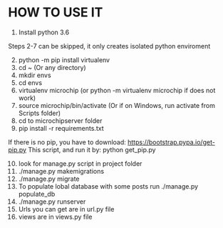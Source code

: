 HOW TO USE IT
=============

1. Install python 3.6

Steps 2-7 can be skipped, it only creates isolated python enviroment

2. python -m pip install virtualenv
3. cd ~ (Or any directory)
4. mkdir envs
5. cd envs
6. virtualenv microchip (or python -m virtualenv microchip if does not work)
7. source microchip/bin/activate (Or if on Windows, run activate from Scripts folder)
8. cd to microchipserver folder
9. pip install -r requirements.txt

If there is no pip, you have to download:
https://bootstrap.pypa.io/get-pip.py
This script, and run it by:
python get_pip.py

10. look for manage.py script in project folder
11. ./manage.py makemigrations
12. ./manage.py migrate
13. To populate lobal database with some posts run ./manage.py populate_db
14. ./manage.py runserver
15. Urls you can get are in url.py file
16. views are in views.py file

